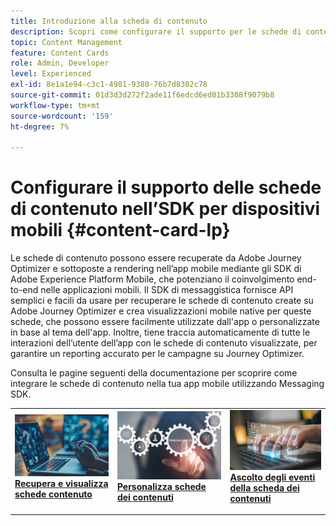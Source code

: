 ```yaml
---
title: Introduzione alla scheda di contenuto
description: Scopri come configurare il supporto per le schede di contenuto in Web SDK
topic: Content Management
feature: Content Cards
role: Admin, Developer
level: Experienced
exl-id: 8e1a1e94-c3c1-4981-9380-76b7d8302c78
source-git-commit: 01d3d3d272f2ade11f6edcd6ed01b3308f9079b8
workflow-type: tm+mt
source-wordcount: '159'
ht-degree: 7%

---
```


# Configurare il supporto delle schede di contenuto nell’SDK per dispositivi mobili {#content-card-lp}

Le schede di contenuto possono essere recuperate da Adobe Journey Optimizer e sottoposte a rendering nell’app mobile mediante gli SDK di Adobe Experience Platform Mobile, che potenziano il coinvolgimento end-to-end nelle applicazioni mobili. Il SDK di messaggistica fornisce API semplici e facili da usare per recuperare le schede di contenuto create su Adobe Journey Optimizer e crea visualizzazioni mobile native per queste schede, che possono essere facilmente utilizzate dall&#39;app o personalizzate in base al tema dell&#39;app. Inoltre, tiene traccia automaticamente di tutte le interazioni dell’utente dell’app con le schede di contenuto visualizzate, per garantire un reporting accurato per le campagne su Journey Optimizer.

Consulta le pagine seguenti della documentazione per scoprire come integrare le schede di contenuto nella tua app mobile utilizzando Messaging SDK.


<table style="table-layout:fixed"><tr style="border: 0;">
<td>
<a href="https://developer.adobe.com/client-sdks/edge/adobe-journey-optimizer/content-card-ui/iOS/tutorial/displaying-content-cards/">
<img alt="Recupera" src="assets/do-not-localize/fetch.jpeg">
</a>
<div><a href="https://developer.adobe.com/client-sdks/edge/adobe-journey-optimizer/content-card-ui/iOS/tutorial/displaying-content-cards/"><strong>Recupera e visualizza schede contenuto</strong>
</div>
<p>
</td>
<td>
<a href="https://developer.adobe.com/client-sdks/edge/adobe-journey-optimizer/content-card-ui/iOS/tutorial/customizing-content-card-templates/">
<img alt="Personalizza" src="assets/do-not-localize/customize.jpeg">
</a>
<div>
<a href="https://developer.adobe.com/client-sdks/edge/adobe-journey-optimizer/content-card-ui/iOS/tutorial/customizing-content-card-templates/"><strong>Personalizza schede dei contenuti</strong></a>
</div>
<p></td>
<td>
<a href="https://developer.adobe.com/client-sdks/edge/adobe-journey-optimizer/content-card-ui/iOS/tutorial/listening-content-card-events/">
<img alt="Ascolta" src="assets/do-not-localize/listen.jpeg">
</a>
<div>
<a href="https://developer.adobe.com/client-sdks/edge/adobe-journey-optimizer/content-card-ui/iOS/tutorial/listening-content-card-events/"><strong>Ascolto degli eventi della scheda dei contenuti</strong></a>
</div>
<p>
</td>
</tr></table>
